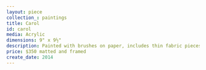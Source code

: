 ```yaml
---
layout: piece
collection_: paintings
title: Carol
id: carol
media: Acrylic
dimensions: 9" x 9½"
description: Painted with brushes on paper, includes thin fabric pieces collaged.
price: $350 matted and framed
create_date: 2014
---
```


